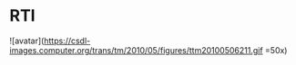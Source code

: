 # RTI
![avatar](https://csdl-images.computer.org/trans/tm/2010/05/figures/ttm20100506211.gif =50x)  
